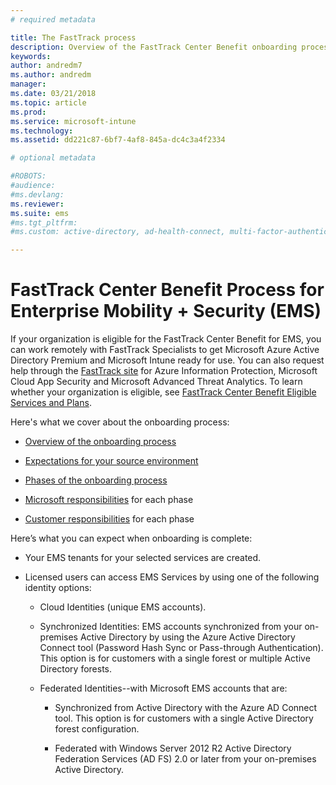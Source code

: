 ```yaml
---
# required metadata

title: The FastTrack process
description: Overview of the FastTrack Center Benefit onboarding process
keywords:
author: andredm7
ms.author: andredm
manager:
ms.date: 03/21/2018
ms.topic: article
ms.prod:
ms.service: microsoft-intune
ms.technology:
ms.assetid: dd221c87-6bf7-4af8-845a-dc4c3a4f2334

# optional metadata

#ROBOTS:
#audience:
#ms.devlang:
ms.reviewer:
ms.suite: ems
#ms.tgt_pltfrm:
#ms.custom: active-directory, ad-health-connect, multi-factor-authentication, microsoft-intune

---
```


# FastTrack Center Benefit Process for Enterprise Mobility + Security (EMS)
If your organization is eligible for the FastTrack Center Benefit for EMS, you can work remotely with FastTrack Specialists to get Microsoft Azure Active Directory Premium and Microsoft Intune ready for use. You can also request help through the [FastTrack site](http://fasttrack.microsoft.com/ems) for Azure Information Protection, Microsoft Cloud App Security and Microsoft Advanced Threat Analytics. To learn whether your organization is eligible, see [FastTrack Center Benefit Eligible Services and Plans](fasttrack-center-benefit-for-enterprise-mobility-suite-ems.md).


Here's what we cover about the onboarding process:

-   [Overview of the onboarding process](fasttrack-center-benefit-process-for-ems-overview.md)

-   [Expectations for your source environment](fasttrack-center-benefit-process-for-ems-environment-expectations.md)

-   [Phases of the onboarding process](fasttrack-center-benefit-process-for-ems-phases.md)

-   [Microsoft responsibilities](fasttrack-center-benefit-process-for-ems-microsoft-responsibilities.md) for each phase

-   [Customer responsibilities](fasttrack-center-benefit-process-for-ems-your-responsibilities.md) for each phase

Here’s what you can expect when onboarding is complete:

-   Your EMS tenants for your selected services are created.

-   Licensed users can access EMS Services by using one of the following identity options:

    -   Cloud Identities (unique EMS accounts).

    -   Synchronized Identities: EMS accounts synchronized from your on-premises Active Directory by using the Azure Active Directory Connect tool (Password Hash Sync or Pass-through Authentication). This option is for customers with a single forest or multiple Active Directory forests.

    -   Federated Identities--with Microsoft EMS accounts that are:

        -   Synchronized from Active Directory with the Azure AD Connect tool. This option is for customers with a single Active Directory forest configuration.

        -   Federated with Windows Server 2012 R2 Active Directory Federation Services (AD FS) 2.0 or later from your on-premises Active Directory.
